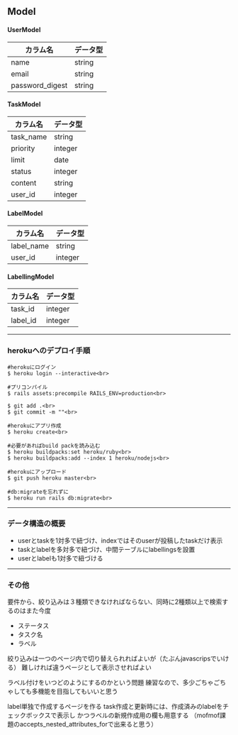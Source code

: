 ## Model

#### UserModel

| カラム名        | データ型 |
| --------------- | -------- |
| name            | string   |
| email           | string   |
| password_digest | string   |

#### TaskModel

| カラム名  | データ型 |
| --------- | -------- |
| task_name | string   |
| priority  | integer  |
| limit     | date     |
| status    | integer  |
| content   | string   |
| user_id   | integer  |



#### LabelModel


| カラム名   | データ型 |
| ---------- | -------- |
| label_name | string   |
| user_id    | integer  |


#### LabellingModel

| カラム名 | データ型 |
| -------- | -------- |
| task_id  | integer  |
| label_id | integer  |

---


### herokuへのデプロイ手順

```
#herokuにログイン
$ heroku login --interactive<br>

#プリコンパイル
$ rails assets:precompile RAILS_ENV=production<br>

$ git add .<br>
$ git commit -m ""<br>

#herokuにアプリ作成
$ heroku create<br>

#必要があればbuild packを読み込む
$ heroku buildpacks:set heroku/ruby<br>
$ heroku buildpacks:add --index 1 heroku/nodejs<br>

#herokuにアップロード
$ git push heroku master<br>

#db:migrateを忘れずに
$ heroku run rails db:migrate<br>
```


---

### データ構造の概要

- userとtaskを1対多で紐づけ、indexではそのuserが投稿したtaskだけ表示
- taskとlabelを多対多で紐づけ、中間テーブルにlabellingsを設置
- userとlabelも1対多で紐づける

---

### その他

要件から、絞り込みは３種類できなければならない、同時に2種類以上で検索するのはまた今度

- ステータス
- タスク名
- ラベル

絞り込みは一つのページ内で切り替えられればよいが（たぶんjavascripsでいける）
難しければ違うページとして表示させればよい

ラベル付けをいつどのようにするのかという問題
練習なので、多少ごちゃごちゃしても多機能を目指してもいいと思う

label単独で作成するページを作る
task作成と更新時には、作成済みのlabelをチェックボックスで表示し
かつラベルの新規作成用の欄も用意する
（mofmof課題のaccepts_nested_attributes_forで出来ると思う）
